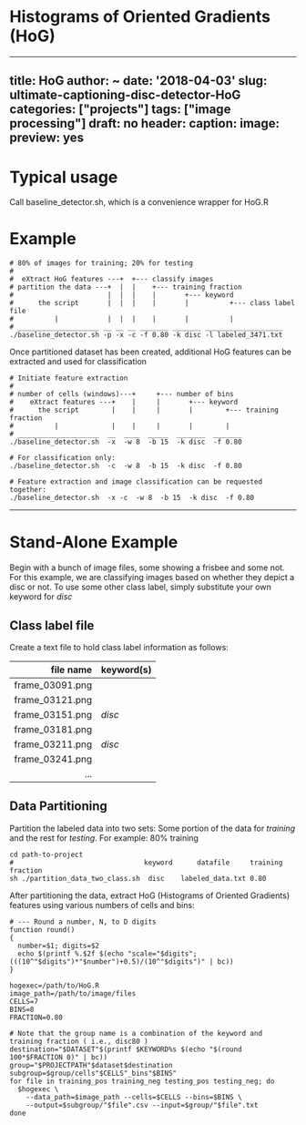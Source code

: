 # Histograms of Oriented Gradients (HoG)
---
title: HoG
author: ~
date: '2018-04-03'
slug: ultimate-captioning-disc-detector-HoG
categories: ["projects"]
tags: ["image processing"]
draft: no
header:
  caption:
  image:
  preview: yes
---

# Typical usage 
Call baseline_detector.sh, which is a convenience wrapper for HoG.R

# Example
```{bash, eval=FALSE}
# 80% of images for training; 20% for testing
#
#  eXtract HoG features ---+  +--- classify images
# partition the data ---+  |  |    +--- training fraction
#                       |  |  |    |       +--- keyword
#      the script       |  |  |    |       |          +--- class label file
#          |            |  |  |    |       |          |
# ____________________ __ __ __ _______ _______ ___________________
./baseline_detector.sh -p -x -c -f 0.80 -k disc -l labeled_3471.txt
```

Once partitioned dataset has been created, additional HoG features can be extracted and used for classification
```{bash, eval=FALSE}
# Initiate feature extraction
#
# number of cells (windows)---+     +--- number of bins
#    eXtract features ---+    |     |       +--- keyword
#      the script        |    |     |       |        +--- training fraction
#          |             |    |     |       |        |
# ____________________  __  ____  _____  _______  _______
./baseline_detector.sh  -x  -w 8  -b 15  -k disc  -f 0.80

# For classification only:
./baseline_detector.sh  -c  -w 8  -b 15  -k disc  -f 0.80

# Feature extraction and image classification can be requested together:
./baseline_detector.sh  -x -c  -w 8  -b 15  -k disc  -f 0.80
```

***

# Stand-Alone Example
Begin with a bunch of image files, some showing a frisbee and some not. For this example, we are classifying images based on whether they depict a disc or not. To use some other class label, simply substitute your own keyword for _disc_

## Class label file
Create a text file to hold class label information as follows:

|file name       |keyword(s)|
|---------------:|:---------|
|frame_03091.png |          |
|frame_03121.png |          |
|frame_03151.png | _disc_   |
|frame_03181.png |          |
|frame_03211.png | _disc_   |
|frame_03241.png |          |
|...| |

## Data Partitioning
Partition the labeled data into two sets: Some portion of the data for *training* and the rest for *testing*. For example: 80% training

```{bash}
cd path-to-project
#                                keyword      datafile     training fraction
sh ./partition_data_two_class.sh  disc    labeled_data.txt 0.80
```

After partitioning the data, extract HoG (Histograms of Oriented Gradients) features using various numbers of cells and bins:

```{bash}
# --- Round a number, N, to D digits
function round() 
{
  number=$1; digits=$2
  echo $(printf %.$2f $(echo "scale="$digits";(((10^"$digits")*"$number")+0.5)/(10^"$digits")" | bc))
}

hogexec=/path/to/HoG.R
image_path=/path/to/image/files
CELLS=7
BINS=8
FRACTION=0.80

# Note that the group name is a combination of the keyword and training fraction ( i.e., disc80 )
destination="$DATASET"$(printf $KEYWORD%s $(echo "$(round 100*$FRACTION 0)" | bc))
group="$PROJECTPATH"$dataset$destination
subgroup=$group/cells"$CELLS"_bins"$BINS"
for file in training_pos training_neg testing_pos testing_neg; do
  $hogexec \
    --data_path=$image_path --cells=$CELLS --bins=$BINS \
    --output=$subgroup/"$file".csv --input=$group/"$file".txt
done        
```
